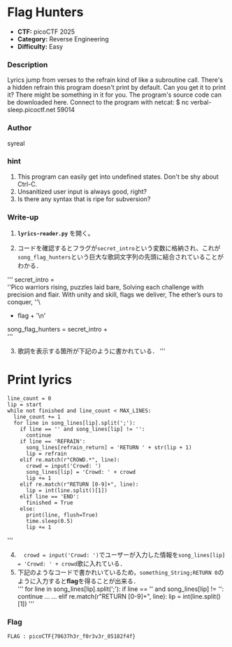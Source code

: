 # Flag Hunters

- **CTF:** picoCTF 2025
- **Category:** Reverse Engineering
- **Difficulty:** Easy

### Description

Lyrics jump from verses to the refrain kind of like a subroutine call. There's a hidden refrain this program doesn't print by default. Can you get it to print it? There might be something in it for you.
The program's source code can be downloaded here.
Connect to the program with netcat:
$ nc verbal-sleep.picoctf.net 59014

### Author
syreal

### hint
1. This program can easily get into undefined states. Don't be shy about Ctrl-C.
2. Unsanitized user input is always good, right?
3. Is there any syntax that is ripe for subversion?


### Write-up

1.  **`lyrics-reader.py`** を開く。

2.  コードを確認するとフラグが`secret_intro`という変数に格納され、これが`song_flag_hunters`という巨大な歌詞文字列の先頭に結合されていることがわかる．

  '''
  secret_intro = \
  ''Pico warriors rising, puzzles laid bare,
  Solving each challenge with precision and flair.
  With unity and skill, flags we deliver,
  The ether’s ours to conquer, ''\
  + flag + '\n'
  
  
  song_flag_hunters = secret_intro +\
  '''    

3.  歌詞を表示する箇所が下記のように書かれている．
  '''
  # Print lyrics
    line_count = 0
    lip = start
    while not finished and line_count < MAX_LINES:
      line_count += 1
      for line in song_lines[lip].split(';'):
        if line == '' and song_lines[lip] != '':
          continue
        if line == 'REFRAIN':
          song_lines[refrain_return] = 'RETURN ' + str(lip + 1)
          lip = refrain
        elif re.match(r"CROWD.*", line):
          crowd = input('Crowd: ')
          song_lines[lip] = 'Crowd: ' + crowd
          lip += 1
        elif re.match(r"RETURN [0-9]+", line):
          lip = int(line.split()[1])
        elif line == 'END':
          finished = True
        else:
          print(line, flush=True)
          time.sleep(0.5)
          lip += 1
  '''
  
4. 　`crowd = input('Crowd: ')`でユーザーが入力した情報を`song_lines[lip] = 'Crowd: ' + crowd`歌に入れている．
5. 下記のようなコードで書かれいているため，`something_String;RETURN 0`のように入力すると**flag**を得ることが出来る．   
  '''
  for line in song_lines[lip].split(';'):
          if line == '' and song_lines[lip] != '':
            continue
   ...
   ...
  elif re.match(r"RETURN [0-9]+", line):
            lip = int(line.split()[1])
  '''


  
### Flag
`FLAG : picoCTF{70637h3r_f0r3v3r_05182f4f}`
